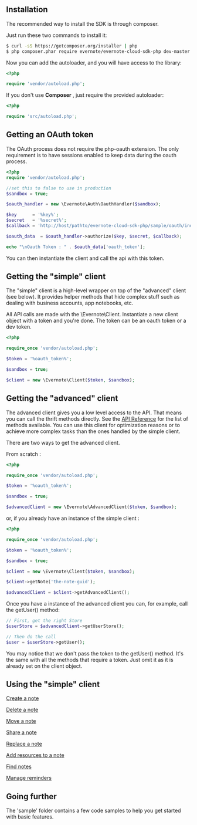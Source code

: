 Installation
------------

The recommended way to install the SDK is through composer.

Just run these two commands to install it:

``` bash
$ curl -sS https://getcomposer.org/installer | php
$ php composer.phar require evernote/evernote-cloud-sdk-php dev-master
```

Now you can add the autoloader, and you will have access to the library:

``` php
<?php

require 'vendor/autoload.php';
```

If you don't use  **Composer** , just require the provided autoloader:

``` php
<?php

require 'src/autoload.php';
```

Getting an OAuth token
----------------------

The OAuth process does not require the php-oauth extension.
The only requirement is to have sessions enabled to keep data during the oauth process.

``` php
<?php
require 'vendor/autoload.php';

//set this to false to use in production
$sandbox = true;

$oauth_handler = new \Evernote\Auth\OauthHandler($sandbox);

$key      = '%key%';
$secret   = '%secret%';
$callback = 'http://host/pathto/evernote-cloud-sdk-php/sample/oauth/index.php';

$oauth_data  = $oauth_handler->authorize($key, $secret, $callback);

echo "\nOauth Token : " . $oauth_data['oauth_token'];
```

You can then instantiate the client and call the api with this token.

Getting the "simple" client
---------------------------

The "simple" client is a high-level wrapper on top of the "advanced" client (see below).
It provides helper methods that hide complex stuff such as dealing with business accounts, app notebooks, etc.

All API calls are made with the \Evernote\Client.
Instantiate a new client object with a token and you're done.
The token can be an oauth token or a dev token.

``` php
<?php

require_once 'vendor/autoload.php';

$token = '%oauth_token%';

$sandbox = true;

$client = new \Evernote\Client($token, $sandbox);
```

Getting the "advanced" client
-----------------------------

The advanced client gives you a low level access to the API. That means you can call the thrift methods directly.  See the [API Reference](https://dev.evernote.com/doc/reference/) for the list of methods available.
You can use this client for optimization reasons or to achieve more complex tasks than the ones handled by the simple client.

There are two ways to get the advanced client.

From scratch :

```php
<?php

require_once 'vendor/autoload.php';

$token = '%oauth_token%';

$sandbox = true;

$advancedClient = new \Evernote\AdvancedClient($token, $sandbox);
```

or, if you already have an instance of the simple client :

```php
<?php

require_once 'vendor/autoload.php';

$token = '%oauth_token%';

$sandbox = true;

$client = new \Evernote\Client($token, $sandbox);

$client->getNote('the-note-guid');

$advancedClient = $client->getAdvancedClient();
```

Once you have a instance of the advanced client you can, for example, call the getUser() method:

``` php
// First, get the right Store
$userStore = $advancedClient->getUserStore();

// Then do the call
$user = $userStore->getUser();
```
You may notice that we don't pass the token to the getUser() method.  It's the same with all the methods that require a token. Just omit it as it is already set on the client object.

Using the "simple" client
-------------
[Create a note](sample/client/create_note.php)

[Delete a note](sample/client/delete_note.php)

[Move a note](sample/client/move_note.php)

[Share a note](sample/client/share_note.php)

[Replace a note](sample/client/replace_note.php)

[Add resources to a note](sample/client/add_resource.php)

[Find notes](sample/client/find_notes.php)

[Manage reminders](sample/client/reminders.php)

Going further
-------------

The 'sample' folder contains a few code samples to help you get started with basic features.